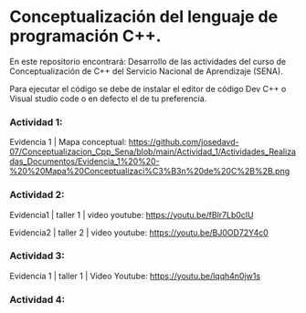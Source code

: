 # Conceptualización del lenguaje de programación C++.
En este repositorio encontrará: Desarrollo de las actividades del curso de Conceptualización de C++ del Servicio Nacional de Aprendizaje (SENA).

Para ejecutar el código se debe de instalar el editor de código Dev C++ o Visual studio code o en defecto el de tu preferencia.


### Actividad  1:

Evidencia 1 | Mapa conceptual: https://github.com/josedavd-07/Conceptualizacion_Cpp_Sena/blob/main/Actividad_1/Actividades_Realizadas_Documentos/Evidencia_1%20%20-%20%20Mapa%20Conceptualizaci%C3%B3n%20de%20C%2B%2B.png

### Actividad 2:
Evidencia1 | taller 1 | video youtube: https://youtu.be/fBlr7Lb0clU

Evidencia2 | taller 2 | video youtube: https://youtu.be/BJ0OD72Y4c0

### Actividad 3: 

Evidencia 1 | taller 1 | Video Youtube: https://youtu.be/lqqh4n0jw1s


### Actividad 4: 

